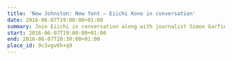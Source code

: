```yaml
---
title: 'New Johnston: New font – Eiichi Kono in conversation'
date: 2016-06-07T19:00:00+01:00
summary: Join Eiichi in conversation along with journalist Simon Garfield, author of <cite>Just my type</cite>, and Professor Ewan Clayton, author of <cite>The Golden Thread</cite>, to find out more about how he went about adapting London’s famous alphabet for the digital age.
start: 2016-06-07T19:00:00+01:00
end: 2016-06-07T20:30:00+01:00
place_id: 9c3xgv6h+q9
---
```


